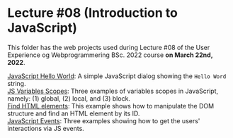 # Lecture #08  (Introduction to JavaScript)
This folder has the web projects used during Lecture #08 of the User Experience og Webprogrammering BSc. 2022 course **on March 22nd, 2022**.

[JavaScript Hello World](08-1_HelloWorld): A simple JavaScript dialog showing the `Hello Word` string.<br />
[JS Variables Scopes](08-2_VariableScopes): Three examples of variables scopes in JavaScript, namely: (1) global, (2) local, and (3) block.<br />
[Find HTML elements](08-3_ElementById): This example shows how to manipulate the DOM structure and find an HTML element by its ID.<br />
[JavaScript Events](08-4_Events): Three examples showing how to get the users' interactions via JS events.